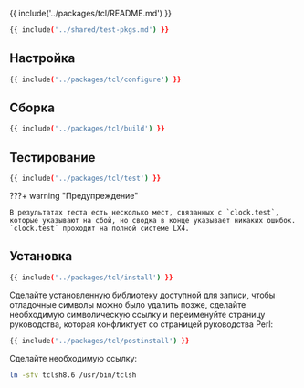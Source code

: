 {{ include('../packages/tcl/README.md') }}

```bash 
{{ include('../shared/test-pkgs.md') }}
```

## Настройка

```bash 
{{ include('../packages/tcl/configure') }}
```

## Сборка

```bash 
{{ include('../packages/tcl/build') }}
```

## Тестирование

```bash 
{{ include('../packages/tcl/test') }}
```

???+ warning "Предупреждение"

    В результатах теста есть несколько мест, связанных с `clock.test`, которые указывают на сбой, но сводка в конце указывает никаких ошибок. `clock.test` проходит на полной системе LX4.

## Установка

```bash 
{{ include('../packages/tcl/install') }}
```

Сделайте установленную библиотеку доступной для записи, чтобы отладочные символы можно было удалить позже, сделайте необходимую символическую ссылку и переименуйте страницу руководства, которая конфликтует со страницей руководства Perl:

```bash 
{{ include('../packages/tcl/postinstall') }}
```

Сделайте необходимую ссылку:

```bash
ln -sfv tclsh8.6 /usr/bin/tclsh
```


